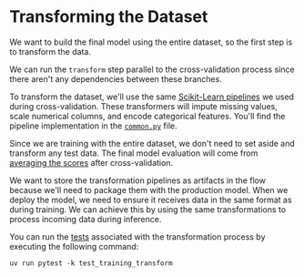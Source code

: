 # Transforming the Dataset


We want to build the final model using the entire dataset, so the first step is to transform the data.

We can run the `transform` step parallel to the cross-validation process since there aren't any dependencies between these branches.

To transform the dataset, we'll use the same [Scikit-Learn pipelines](https://scikit-learn.org/stable/modules/generated/sklearn.pipeline.Pipeline.html) we used during cross-validation. These transformers will impute missing values, scale numerical columns, and encode categorical features. You'll find the pipeline implementation in the [`common.py`](pipelines/common.py) file.

Since we are training with the entire dataset, we don't need to set aside and transform any test data. The final model evaluation will come from [averaging the scores](.guide/training-pipeline/averaging-scores.md) after cross-validation.

We want to store the transformation pipelines as artifacts in the flow because we'll need to package them with the production model. When we deploy the model, we need to ensure it receives data in the same format as during training. We can achieve this by using the same transformations to process incoming data during inference.

You can run the [tests](tests/test_training_transform.py) associated with the transformation process by executing the following command:

```shell
uv run pytest -k test_training_transform
```
